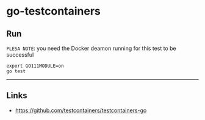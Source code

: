
# go-testcontainers

## Run
`PLESA NOTE`: you need the Docker deamon running for this test to be successful
```
export GO111MODULE=on
go test
```

---

## Links

* https://github.com/testcontainers/testcontainers-go
